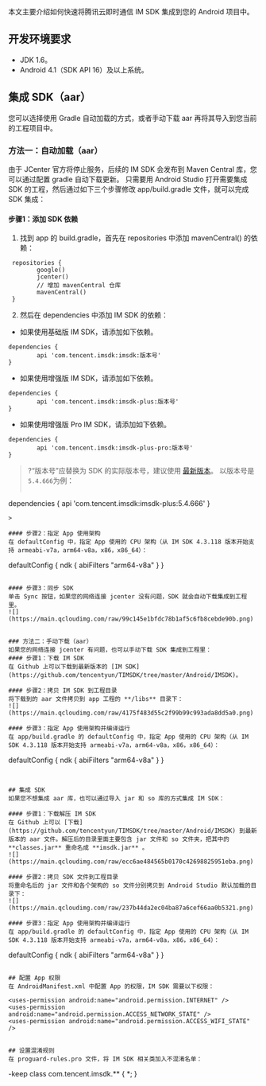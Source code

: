 本文主要介绍如何快速将腾讯云即时通信 IM SDK 集成到您的 Android 项目中。

## 开发环境要求
- JDK 1.6。
- Android 4.1（SDK API 16）及以上系统。

## 集成 SDK（aar）
您可以选择使用 Gradle 自动加载的方式，或者手动下载 aar 再将其导入到您当前的工程项目中。

### 方法一：自动加载（aar）
由于 JCenter 官方将停止服务，后续的 IM SDK 会发布到 Maven Central 库，您可以通过配置 gradle 自动下载更新。
只需要用 Android Studio 打开需要集成 SDK 的工程，然后通过如下三个步骤修改 app/build.gradle 文件，就可以完成 SDK 集成：

#### 步骤1：添加 SDK 依赖

1. 找到 app 的 build.gradle，首先在 repositories 中添加 mavenCentral() 的依赖：
```
 repositories {
        google()
        jcenter()
        // 增加 mavenCentral 仓库
        mavenCentral()
 }
```
2. 然后在 dependencies 中添加 IM SDK 的依赖：
 - 如果使用基础版 IM SDK，请添加如下依赖。
```
dependencies {
		api 'com.tencent.imsdk:imsdk:版本号'
}
```
 - 如果使用增强版 IM SDK，请添加如下依赖。
```
dependencies {
		api 'com.tencent.imsdk:imsdk-plus:版本号'
}
```
 - 如果使用增强版 Pro IM SDK，请添加如下依赖。
```
dependencies {
		api 'com.tencent.imsdk:imsdk-plus-pro:版本号'
}
```

>?“版本号”应替换为 SDK 的实际版本号，建议使用 [最新版本]( https://github.com/tencentyun/TIMSDK/tree/master/Android/IMSDK)。
>以版本号是`5.4.666`为例：
>```
dependencies {
		api 'com.tencent.imsdk:imsdk-plus:5.4.666'
}
```
>
 
#### 步骤2：指定 App 使用架构
在 defaultConfig 中，指定 App 使用的 CPU 架构（从 IM SDK 4.3.118 版本开始支持 armeabi-v7a，arm64-v8a，x86，x86_64）：
```
   defaultConfig {
        ndk {
            abiFilters "arm64-v8a"
        }
    }
```

#### 步骤3：同步 SDK
单击 Sync 按钮，如果您的网络连接 jcenter 没有问题，SDK 就会自动下载集成到工程里。
![](https://main.qcloudimg.com/raw/99c145e1bfdc78b1af5c6fb8cebde90b.png)


### 方法二：手动下载（aar）
如果您的网络连接 jcenter 有问题，也可以手动下载 SDK 集成到工程里：
#### 步骤1：下载 IM SDK
在 Github 上可以下载到最新版本的 [IM SDK](https://github.com/tencentyun/TIMSDK/tree/master/Android/IMSDK)。

#### 步骤2：拷贝 IM SDK 到工程目录
将下载到的 aar 文件拷贝到 app 工程的 **/libs** 目录下：
![](https://main.qcloudimg.com/raw/4175f483d55c2f99b99c993ada8dd5a0.png)

#### 步骤3：指定 App 使用架构并编译运行
在 app/build.gradle 的 defaultConfig 中，指定 App 使用的 CPU 架构（从 IM SDK 4.3.118 版本开始支持 armeabi-v7a，arm64-v8a，x86，x86_64）：
```
defaultConfig {
	ndk {
		abiFilters "arm64-v8a"
	}
}
```


## 集成 SDK
如果您不想集成 aar 库，也可以通过导入 jar 和 so 库的方式集成 IM SDK：

#### 步骤1：下载解压 IM SDK
在 Github 上可以 [下载](https://github.com/tencentyun/TIMSDK/tree/master/Android/IMSDK) 到最新版本的 aar 文件。解压后的目录里面主要包含 jar 文件和 so 文件夹，把其中的 **classes.jar** 重命名成 **imsdk.jar** 。
![](https://main.qcloudimg.com/raw/ecc6ae484565b0170c42698825951eba.png)

#### 步骤2：拷贝 SDK 文件到工程目录
将重命名后的 jar 文件和各个架构的 so 文件分别拷贝到 Android Studio 默认加载的目录下：
![](https://main.qcloudimg.com/raw/237b44da2ec04ba87a6cef66aa0b5321.png)

#### 步骤3：指定 App 使用架构并编译运行
在 app/build.gradle 的 defaultConfig 中，指定 App 使用的 CPU 架构（从 IM SDK 4.3.118 版本开始支持 armeabi-v7a，arm64-v8a，x86，x86_64）：
```
   defaultConfig {
        ndk {
            abiFilters "arm64-v8a"
        }
    }
```

## 配置 App 权限
在 AndroidManifest.xml 中配置 App 的权限，IM SDK 需要以下权限：

```
	<uses-permission android:name="android.permission.INTERNET" />
	<uses-permission android:name="android.permission.ACCESS_NETWORK_STATE" />
	<uses-permission android:name="android.permission.ACCESS_WIFI_STATE" />
```

## 设置混淆规则
在 proguard-rules.pro 文件，将 IM SDK 相关类加入不混淆名单：

```
-keep class com.tencent.imsdk.** { *; }
```
